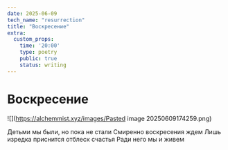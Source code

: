 ```yaml
---
date: 2025-06-09
tech_name: "resurrection"
title: "Воскресение"
extra:
  custom_props:
    time: '20:00'
    type: poetry
    public: true
    status: writing
---
```

# Воскресение

![](https://alchemmist.xyz/images/Pasted image 20250609174259.png)

Детьми мы были, но пока не стали
Смиренно воскресения ждем
Лишь изредка приснится отблеск счастья
Ради него мы и живем
